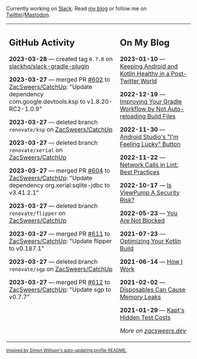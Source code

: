 Currently working on [Slack](https://slack.com/). Read [my blog](https://zacsweers.dev/) or follow me on [Twitter](https://twitter.com/ZacSweers)/[Mastodon](https://hachyderm.io/@ZacSweers).

<table><tr><td valign="top" width="60%">

## GitHub Activity
<!-- githubActivity starts -->
**2023-03-28** — created tag `0.7.8` on [slackhq/slack-gradle-plugin](https://github.com/slackhq/slack-gradle-plugin)

**2023-03-27** — merged PR [#602](https://github.com/ZacSweers/CatchUp/pull/602) to [ZacSweers/CatchUp](https://github.com/ZacSweers/CatchUp): "Update dependency com.google.devtools.ksp to v1.8.20-RC2-1.0.9"

**2023-03-27** — deleted branch `renovate/ksp` on [ZacSweers/CatchUp](https://github.com/ZacSweers/CatchUp)

**2023-03-27** — deleted branch `renovate/xerial` on [ZacSweers/CatchUp](https://github.com/ZacSweers/CatchUp)

**2023-03-27** — merged PR [#604](https://github.com/ZacSweers/CatchUp/pull/604) to [ZacSweers/CatchUp](https://github.com/ZacSweers/CatchUp): "Update dependency org.xerial:sqlite-jdbc to v3.41.2.1"

**2023-03-27** — deleted branch `renovate/flipper` on [ZacSweers/CatchUp](https://github.com/ZacSweers/CatchUp)

**2023-03-27** — merged PR [#611](https://github.com/ZacSweers/CatchUp/pull/611) to [ZacSweers/CatchUp](https://github.com/ZacSweers/CatchUp): "Update flipper to v0.187.1"

**2023-03-27** — deleted branch `renovate/sgp` on [ZacSweers/CatchUp](https://github.com/ZacSweers/CatchUp)

**2023-03-27** — merged PR [#612](https://github.com/ZacSweers/CatchUp/pull/612) to [ZacSweers/CatchUp](https://github.com/ZacSweers/CatchUp): "Update sgp to v0.7.7"
<!-- githubActivity ends -->
</td><td valign="top" width="40%">

## On My Blog
<!-- blog starts -->
**2023-01-10** — [Keeping Android and Kotlin Healthy in a Post-Twitter World](https://www.zacsweers.dev/keeping-android-healthy/)

**2022-12-19** — [Improving Your Gradle Workflow by Not Auto-reloading Build Files](https://www.zacsweers.dev/improving-your-workflow-by-not-auto-reloading-build-files/)

**2022-11-30** — [Android Studio's "I'm Feeling Lucky" Button](https://www.zacsweers.dev/android-studios-im-feeling-lucky-button/)

**2022-11-22** — [Network Calls in Lint: Best Practices](https://www.zacsweers.dev/network-calls-in-lint-best-practices/)

**2022-10-17** — [Is ViewPump A Security Risk?](https://www.zacsweers.dev/is-viewpump-a-security-risk/)

**2022-05-23** — [You Are Not Blocked](https://www.zacsweers.dev/you-are-not-blocked/)

**2021-07-23** — [Optimizing Your Kotlin Build](https://www.zacsweers.dev/optimizing-your-kotlin-build/)

**2021-06-14** — [How I Work](https://www.zacsweers.dev/how-i-work/)

**2021-02-02** — [Disposables Can Cause Memory Leaks](https://www.zacsweers.dev/disposables-can-cause-memory-leaks/)

**2021-01-29** — [Kapt's Hidden Test Costs](https://www.zacsweers.dev/kapts-hidden-test-costs/)
<!-- blog ends -->
_More on [zacsweers.dev](https://zacsweers.dev/)_
</td></tr></table>

<sub><a href="https://simonwillison.net/2020/Jul/10/self-updating-profile-readme/">Inspired by Simon Willison's auto-updating profile README.</a></sub>